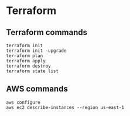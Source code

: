 # Terraform
## Terraform commands
```
terraform init
terraform init -upgrade
terraform plan
terraform apply
terraform destroy
terraform state list
```
## AWS commands
```
aws configure
aws ec2 describe-instances --region us-east-1
```